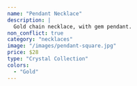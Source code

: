 ```yaml
---
name: "Pendant Necklace"
description: |
  Gold chain necklace, with gem pendant.
non_conflict: true
category: "necklaces"
image: "/images/pendant-square.jpg"
price: $28
type: "Crystal Collection"
colors:
  - "Gold"
---
```

